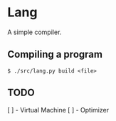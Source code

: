 # Lang

A simple compiler.

## Compiling a program
```
$ ./src/lang.py build <file>
```

## TODO
[ ] - Virtual Machine
[ ] - Optimizer

